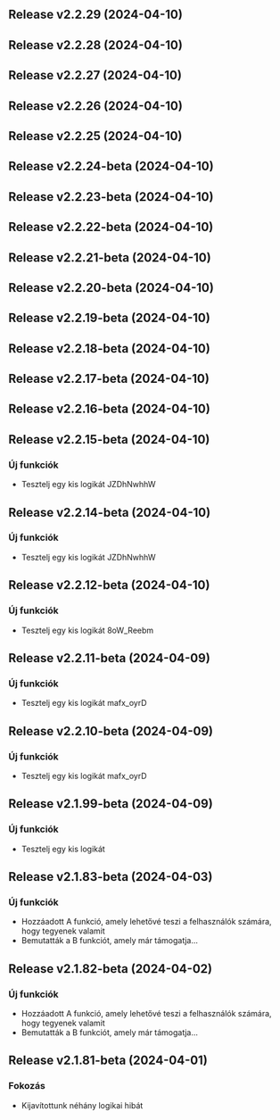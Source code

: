 ## Release v2.2.29 (2024-04-10)

## Release v2.2.28 (2024-04-10)

## Release v2.2.27 (2024-04-10)

## Release v2.2.26 (2024-04-10)

## Release v2.2.25 (2024-04-10)

## Release v2.2.24-beta (2024-04-10)

## Release v2.2.23-beta (2024-04-10)

## Release v2.2.22-beta (2024-04-10)

## Release v2.2.21-beta (2024-04-10)

## Release v2.2.20-beta (2024-04-10)

## Release v2.2.19-beta (2024-04-10)

## Release v2.2.18-beta (2024-04-10)

## Release v2.2.17-beta (2024-04-10)

## Release v2.2.16-beta (2024-04-10)

## Release v2.2.15-beta (2024-04-10)

### Új funkciók

- Tesztelj egy kis logikát JZDhNwhhW

## Release v2.2.14-beta (2024-04-10)

### Új funkciók

- Tesztelj egy kis logikát JZDhNwhhW

## Release v2.2.12-beta (2024-04-10)

### Új funkciók

- Tesztelj egy kis logikát 8oW_Reebm

## Release v2.2.11-beta (2024-04-09)

### Új funkciók

- Tesztelj egy kis logikát mafx_oyrD

## Release v2.2.10-beta (2024-04-09)

### Új funkciók

- Tesztelj egy kis logikát mafx_oyrD

## Release v2.1.99-beta (2024-04-09)

### Új funkciók

- Tesztelj egy kis logikát

## Release v2.1.83-beta (2024-04-03)

### Új funkciók

- Hozzáadott A funkció, amely lehetővé teszi a felhasználók számára, hogy tegyenek valamit
- Bemutatták a B funkciót, amely már támogatja...

## Release v2.1.82-beta (2024-04-02)

### Új funkciók

- Hozzáadott A funkció, amely lehetővé teszi a felhasználók számára, hogy tegyenek valamit
- Bemutatták a B funkciót, amely már támogatja...

## Release v2.1.81-beta (2024-04-01)

### Fokozás

- Kijavítottunk néhány logikai hibát
